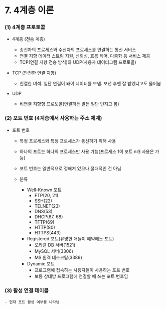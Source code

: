# 7. 4계층 이론

### (1) 4계층 프로토콜

- 4계층 (전송 계층)
    - 송신자의 프로세스와 수신자의 프로세스를 연결하는 통신 서비스
    - 연결 지향 데이터 스트림 지원, 신뢰성, 흐름 제어, 다중화 등 서비스 제공
    - TCP(연결 지향 전송 방식)와 UDP(사용자 데이터그램 프로토콜)

- TCP (안전한 연결 지향)
    - 친절한 녀석. 일단 연결이 돼야 데이터를 보냄. 보낸 후엔 잘 받았냐고도 물어봄

- UDP
    - 비연결 지향형 프로토콜(연결하든 말든 일단 던지고 봄)


### (2) 포트 번호 (4계층에서 사용하는 주소 체계)

- 포트 번호
    - 특정 프로세스와 특정 프로세스가 통신하기 위해 사용
    - 하나의 포트는 하나의 프로세스만 사용 가능(프로세스 1이 포트 n개 사용은 가능)
    - 포트 번호는 일반적으로 정해져 있으나 절대적인 건 아님
    
    - 분류
        - Well-Known 포트
            - FTP(20, 21)
            - SSH(22)
            - TELNET(23)
            - DNS(53)
            - DHCP(67, 68)
            - TFTP(69)
            - HTTP(80)
            - HTTPS(443)
        - Registered 포트(유명한 애들이 예약해둔 포트)
            - 오라클 DB 서버(1521)
            - MySQL 서버(3306)
            - MS 원격 데스크탑(3389)
        - Dynamic 포트
            - 프로그램에 접속하는 사용자들이 사용하는 포트 번호
            - 보통 상대방 프로그램에 연결할 때 쓰는 포트 번호임

### (3) 활성 연결 테이블

    - 현재 포트 활성 여부를 나타냄



